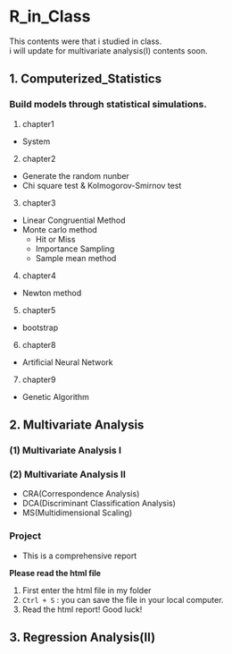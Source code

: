 # R_in_Class

This contents were that i studied in class.  
i will update for multivariate analysis(Ⅰ) contents soon.

## 1. Computerized_Statistics  
### Build models through statistical simulations.  

1. chapter1  
  - System  
2. chapter2  
  - Generate the random nunber  
  - Chi square test & Kolmogorov-Smirnov test  
3. chapter3  
  - Linear Congruential Method  
  - Monte carlo method  
    - Hit or Miss  
    - Importance Sampling  
    - Sample mean method  
4. chapter4  
  - Newton method  
5. chapter5  
  - bootstrap  
6. chapter8  
  - Artificial Neural Network  
7. chapter9  
  - Genetic Algorithm  

## 2. Multivariate Analysis  
### (1) Multivariate Analysis Ⅰ  
### (2) Multivariate Analysis Ⅱ  
- CRA(Correspondence Analysis)  
- DCA(Discriminant Classification Analysis)  
- MS(Multidimensional Scaling)  

### Project  
- This is a comprehensive report  

**Please read the html file**  
1. First enter the html file in my folder  
2. `Ctrl + S` : you can save the file in your local computer.  
3. Read the html report! Good luck!  


## 3. Regression Analysis(Ⅱ)
